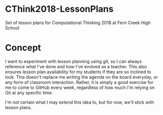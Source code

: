 # CThink2018-LessonPlans
Set of lesson plans for Computational Thinking 2018 at Fern Creek High School

# Concept
I want to experiment with lesson planning using git, so I can always reference what I've done and how I've evolved as a teacher.  This also ensures lesson plan availability for my students if they are so inclined to look.  This doesn't replace me writing the agenda on the board everyday, or any form of classroom interaction.  Rather, it is simply a good exercise for me to come to GitHub every week, regardless of how much I'm relying on Git at any specific time.

I'm not certain what I may extend this idea to, but for now, we'll stick with lesson plans.
